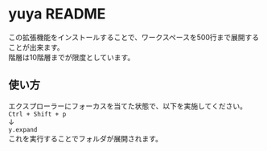 # yuya README
この拡張機能をインストールすることで、ワークスペースを500行まで展開することが出来ます。  
階層は10階層までが限度としています。  

## 使い方
エクスプローラーにフォーカスを当てた状態で、以下を実施してください。  
`Ctrl + Shift + p`  
↓  
`y.expand`  
これを実行することでフォルダが展開されます。  